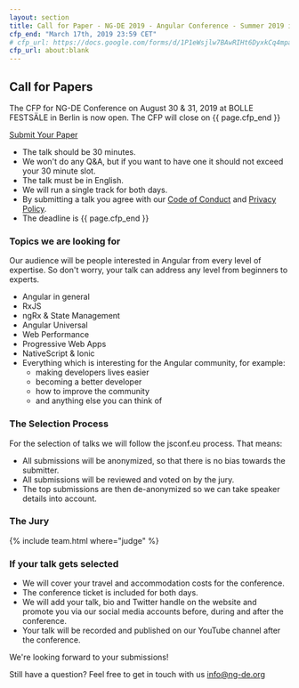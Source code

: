 ```yaml
---
layout: section
title: Call for Paper - NG-DE 2019 - Angular Conference - Summer 2019 in Berlin
cfp_end: "March 17th, 2019 23:59 CET"
# cfp_url: https://docs.google.com/forms/d/1P1eWsjlw7BAwRIHt6DyxkCq4mpaek_2aM8rtiF0D7pg
cfp_url: about:blank
---
```


## Call for Papers

The CFP for NG-DE Conference on August 30 & 31, 2019 at BOLLE FESTSÄLE in Berlin is now open. 
The CFP will close on {{ page.cfp_end }}

<div class="cfp">
  <div class="cfp__cta">
    <a class="button button--xlarge" href="{{ page.cfp_url }}" target="_blank" rel="nofollow noopener">
      <span class="button__scale">Submit Your Paper</span>
    </a>
  </div>
</div>

- The talk should be 30 minutes.
- We won't do any Q&A, but if you want to have one it should not exceed your 30 minute slot.
- The talk must be in English.
- We will run a single track for both days.
- By submitting a talk you agree with our [Code of Conduct](/code-of-conduct/) and [Privacy Policy](/privacy-policy/).
- The deadline is {{ page.cfp_end }}

### Topics we are looking for

Our audience will be people interested in Angular from every level of expertise. So don't worry, your talk can address any level from beginners to experts.

- Angular in general
- RxJS
- ngRx & State Management
- Angular Universal
- Web Performance
- Progressive Web Apps
- NativeScript & Ionic
- Everything which is interesting for the Angular community, for example:
  - making developers lives easier
  - becoming a better developer
  - how to improve the community
  - and anything else you can think of

### The Selection Process

For the selection of talks we will follow the jsconf.eu process. That means:

- All submissions will be anonymized, so that there is no bias towards the submitter.
- All submissions will be reviewed and voted on by the jury.
- The top submissions are then de-anonymized so we can take speaker details into account.

### The Jury

{% include team.html where="judge" %}

### If your talk gets selected

- We will cover your travel and accommodation costs for the conference.
- The conference ticket is included for both days.
- We will add your talk, bio and Twitter handle on the website and promote you via our social media accounts before, during and after the conference.
- Your talk will be recorded and published on our YouTube channel after the conference.

We're looking forward to your submissions!

Still have a question? 
Feel free to get in touch with us [info@ng-de.org](mailto:info@ng-de.org)
